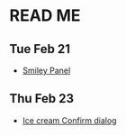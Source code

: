 # READ ME

## Tue Feb 21
- [Smiley Panel](TestGUI.java)

## Thu Feb 23
- [Ice cream Confirm dialog](MyGUI.java)
